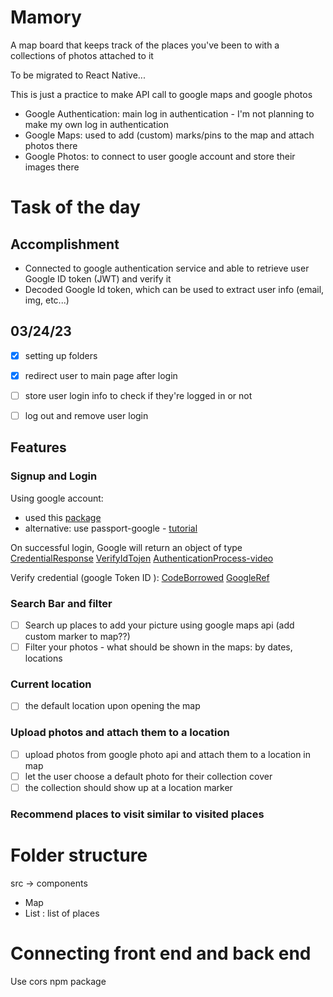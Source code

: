 # Mamory 
A map board that keeps track of the places you've been to with a collections of photos attached to it

To be migrated to React Native...

This is just a practice to make API call to google maps and google photos
- Google Authentication: main log in authentication - I'm not planning to make my own log in authentication
- Google Maps: used to add (custom) marks/pins to the map and attach photos there
- Google Photos: to connect to user google account and store their images there

# Task of the day
## Accomplishment
- Connected to google authentication service and able to retrieve user Google ID token (JWT) and verify it
- Decoded Google Id token, which can be used to extract user info (email, img, etc...)

## 03/24/23
- [x] setting up folders
- [x] redirect user to main page after login
- [ ] store user login info to check if they're logged in or not
- [ ] log out and remove user login


## Features

### Signup and Login
Using google account:
- used this [package](https://www.npmjs.com/package/@react-oauth/google)
- alternative: use passport-google - [tutorial](https://medium.com/analytics-vidhya/adding-sign-in-with-google-to-your-website-b82755b79b31)

On successful login, Google will return an object of type [CredentialResponse](https://developers.google.com/identity/gsi/web/reference/js-reference#CredentialResponse)
[VerifyIdTojen](https://developers.google.com/identity/gsi/web/guides/verify-google-id-token)
[AuthenticationProcess-video](https://developers.google.com/identity/sign-in/web/backend-auth#send-the-id-token-to-your-server)

Verify credential (google Token ID ):
[CodeBorrowed](https://stackoverflow.com/questions/68524360/how-can-i-decode-a-google-oauth-2-0-jwt-credential-token)
[GoogleRef](https://developers.google.com/identity/sign-in/web/backend-auth#verify-the-integrity-of-the-id-token)


### Search Bar and filter
- [ ] Search up places to add your picture using google maps api (add custom marker to map??)
- [ ] Filter your photos - what should be shown in the maps: by dates, locations

### Current location
- [ ] the default location upon opening the map

### Upload photos and attach them to a location
- [ ] upload photos from google photo api and attach them to a location in map
- [ ] let the user choose a default photo for their collection cover
- [ ] the collection should show up at a location marker

### Recommend places to visit similar to visited places


# Folder structure
src -> components
- Map
- List : list of places

# Connecting front end and back end
Use cors npm package
